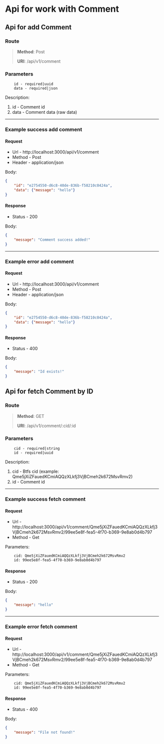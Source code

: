 # Api for work with Comment

## Api for add Comment

### Route
> **Method**: Post
>
> **URI**: /api/v1/comment

### Parameters
```
    id - required|uuid
    data - required|json
```

Description:
1. id - Comment id
2. data - Comment data (raw data)
---------------------------------------------------------
### Example success add comment

#### Request 

* Url - http://localhost:3000/api/v1/comment
* Method - Post
* Header - application/json

Body:
```json
{
	"id": "e2754550-d6c8-40de-836b-f58210c0424a",
	"data": {"message": "hello"}
}
``` 

#### Response
* Status - 200

Body:
```json
{
	"message": "Comment success added!"
}
``` 
---------------------------------------------------------
### Example error add comment

#### Request 

* Url - http://localhost:3000/api/v1/comment
* Method - Post
* Header - application/json

Body:
```json
{
	"id": "e2754550-d6c8-40de-836b-f58210c0424a",
	"data": {"message": "hello"}
}
``` 

#### Response
* Status - 400

Body:
```json
{
	"message": "Id exists!"
}
``` 

## Api for fetch Comment by ID

### Route
> **Method**: GET
>
> **URI**: /api/v1/comment/:cid/:id

### Parameters
```
    cid - required|string
    id - required|uuid
```

Description:
1. cid - Btfs cid (example: Qme5jXiZFauedKCmiAQQzXLkfj3VjBCmeh2k672MsvRmv2)
2. id - Comment id
---------------------------------------------------------
### Example success fetch comment

#### Request 

* Url - http://localhost:3000/api/v1/comment/Qme5jXiZFauedKCmiAQQzXLkfj3VjBCmeh2k672MsvRmv2/99ee5e8f-fea5-4f70-b369-9e8ab0d4b797
* Method - Get

Parameters:
```
    cid: Qme5jXiZFauedKCmiAQQzXLkfj3VjBCmeh2k672MsvRmv2
    id: 99ee5e8f-fea5-4f70-b369-9e8ab0d4b797
``` 

#### Response
* Status - 200

Body:
```json
{
    "message": "hello"
}
``` 
---------------------------------------------------------
### Example error fetch comment

#### Request 

* Url - http://localhost:3000/api/v1/comment/Qme5jXiZFauedKCmiAQQzXLkfj3VjBCmeh2k672MsvRmv2/99ee5e8f-fea5-4f70-b369-9e8ab0d4b797
* Method - Get

Parameters:
```
    cid: Qme5jXiZFauedKCmiAQQzXLkfj3VjBCmeh2k672MsvRmv2
    id: 99ee5e8f-fea5-4f70-b369-9e8ab0d4b797
``` 

#### Response
* Status - 400

Body:
```json
{
	"message": "File not found!"
}
``` 
